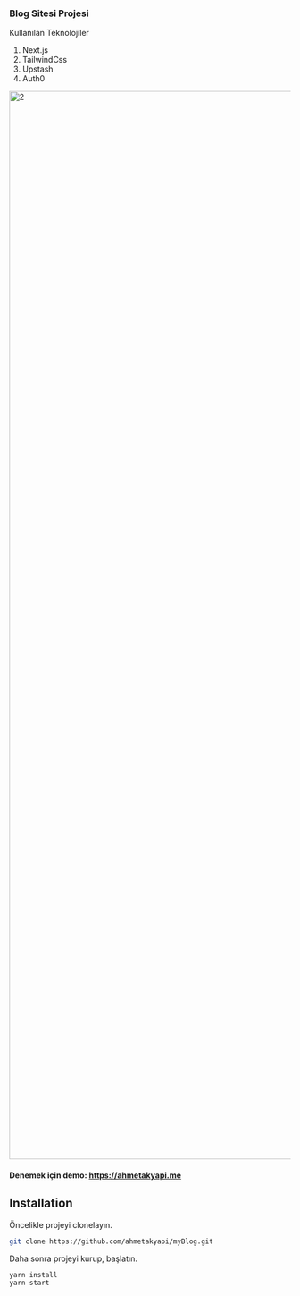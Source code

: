 ### Blog Sitesi Projesi

Kullanılan Teknolojiler

1. Next.js
2. TailwindCss
3. Upstash
4. Auth0

<img width="1911" alt="2" src="https://user-images.githubusercontent.com/71101248/117726343-1efb0700-b1ef-11eb-9eb6-721aa5d23e39.png">



#### Denemek için demo: https://ahmetakyapi.me

## Installation

Öncelikle projeyi clonelayın.

```bash
git clone https://github.com/ahmetakyapi/myBlog.git
```
Daha sonra projeyi kurup, başlatın.
```bash
yarn install
yarn start
```


